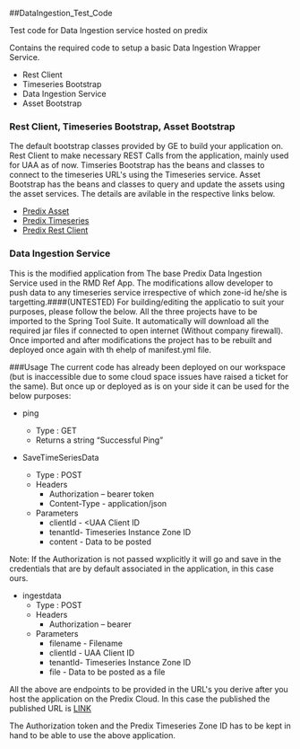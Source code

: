 ##DataIngestion_Test_Code

Test code for Data Ingestion service hosted on predix

Contains the required code to setup a basic Data Ingestion Wrapper Service.
- Rest Client
- Timeseries Bootstrap
- Data Ingestion Service
- Asset Bootstrap

### Rest Client, Timeseries Bootstrap, Asset Bootstrap
The default bootstrap classes provided by GE to build your application on. Rest Client to make necessary REST Calls from the application, mainly used for UAA as of now. Timseries Bootstrap has the beans and classes to connect to the timeseries URL's using the Timeseries service. Asset Bootstrap has the beans and classes to query and update the assets using the asset services. The details are avilable in the respective links below.

- [Predix Asset](https://github.com/predixdev/asset-bootstrap/tree/03313adaca23d200261986f114d92c2fb96c4475)
- [Predix Timeseries](https://github.com/predixdev/timeseries-bootstrap/tree/040140d36dc754531b5b8f4805c2856362644716)
- [Predix Rest Client](https://github.com/predixdev/predix-rest-client/tree/a6aed1f24c1ef2a85bdc6bf18fe44c5070e344d4)

### Data Ingestion Service
This is the modified application from The base Predix Data Ingestion Service used in the RMD Ref App. The modifications allow developer to push data to any timeseries service irrespective of which zone-id he/she is targetting.####(UNTESTED)
For building/editing the applicatio to suit your purposes, please follow the below.
All the three projects have to be imported to the Spring Tool Suite. It automatically will download all the required jar files if connected to open internet (Without company firewall).
Once imported and after modifications the project has to be rebuilt and deployed once again with th ehelp of manifest.yml file.

###Usage
The current code has already been deployed on our workspace (but is inaccessible due to some cloud space issues have raised a ticket for the same). But once up or deployed as is on your side it can be used for the below purposes:

- ping
  *	Type : GET
  *	Returns a string “Successful Ping”

- SaveTimeSeriesData
  *	Type : POST
  *	Headers
    +	Authorization – bearer token
    +	Content-Type - application/json
  *	Parameters
    +	clientId - <UAA Client ID
    +	tenantId- Timeseries Instance Zone ID
    +	content - Data to be posted

 Note: 
 If the Authorization is not passed wxplicitly it will go and save in the credentials that are by default associated in the application, in this case ours.

- ingestdata
  *	Type : POST
  *	Headers
    +	Authorization – bearer <token>
  *	Parameters
    +	filename - Filename
    +	clientId - UAA Client ID
    +	tenantId- Timeseries Instance Zone ID
    +	file - Data to be posted as a file

All the above are endpoints to be provided in the URL's you derive after you host the application on the Predix Cloud.
In this case the published the published URL is [LINK](http://http://test-dataingestion-service-demo-1.run.aws-usw02-pr.ice.predix.io/ping)

The Authorization token and the Predix Timeseries Zone ID has to be kept in hand to be able to use the above application.

